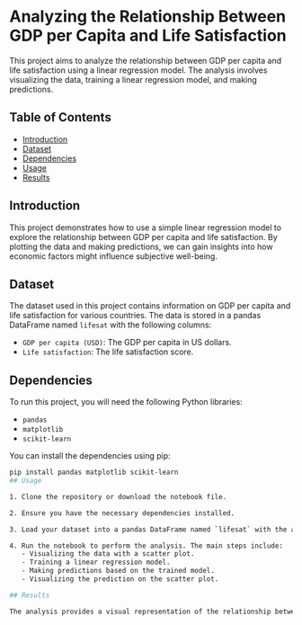 
# Analyzing the Relationship Between GDP per Capita and Life Satisfaction

This project aims to analyze the relationship between GDP per capita and life satisfaction using a linear regression model. The analysis involves visualizing the data, training a linear regression model, and making predictions.

## Table of Contents

- [Introduction](#introduction)
- [Dataset](#dataset)
- [Dependencies](#dependencies)
- [Usage](#usage)
- [Results](#results)


## Introduction

This project demonstrates how to use a simple linear regression model to explore the relationship between GDP per capita and life satisfaction. By plotting the data and making predictions, we can gain insights into how economic factors might influence subjective well-being.

## Dataset

The dataset used in this project contains information on GDP per capita and life satisfaction for various countries. The data is stored in a pandas DataFrame named `lifesat` with the following columns:

- `GDP per capita (USD)`: The GDP per capita in US dollars.
- `Life satisfaction`: The life satisfaction score.

## Dependencies

To run this project, you will need the following Python libraries:

- `pandas`
- `matplotlib`
- `scikit-learn`

You can install the dependencies using pip:

```bash
pip install pandas matplotlib scikit-learn
## Usage

1. Clone the repository or download the notebook file.

2. Ensure you have the necessary dependencies installed.

3. Load your dataset into a pandas DataFrame named `lifesat` with the appropriate columns.

4. Run the notebook to perform the analysis. The main steps include:
   - Visualizing the data with a scatter plot.
   - Training a linear regression model.
   - Making predictions based on the trained model.
   - Visualizing the prediction on the scatter plot.

## Results

The analysis provides a visual representation of the relationship between GDP per capita and life satisfaction. The linear regression model allows us to predict life satisfaction based on GDP per capita, which is visualized on the scatter plot.

